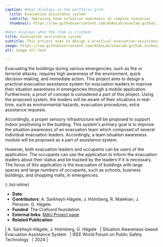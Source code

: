 ```yaml
---
caption: #what displays in the portfolio grid:
  title: Evacuation assistance system
  subtitle: Improving team situation awareness in complex scenarios
  thumbnail: https://raw.githubusercontent.com/ASAxLab/asaxlab.github.io/main/assets/img/portfolio/evac1.jpg
  
#what displays when the item is clicked:
title: Evacuation assistance system
subtitle: This project aims to design a practical evacuation assistance system for evacuation leaders and teams to improve their situation awareness in emergencies through a mobile application.
image: https://raw.githubusercontent.com/ASAxLab/asaxlab.github.io/main/assets/img/portfolio/evac1.jpg  #main image, can be a link or a file in assets/img/portfolio
alt: image alt text

---
```

Evacuating the buildings during various emergencies, such as fire or terrorist attacks, requires high awareness of the environment, quick decision-making, and immediate action. 
This project aims to design a practical evacuation assistance system for evacuation leaders to improve their situation awareness in emergencies through a mobile application. 
Furthermore, a proof of concept is considered a part of this project. Using the proposed system, the leaders will be aware of their situations in real-time, such as environmental hazards, evacuation procedures, extra assistance requests.

Accordingly, a proper sensory infrastructure will be proposed to support indoor positioning in the building. This system's primary goal is to improve the situation awareness of an evacuation team which composed of several individual evacuation leaders. 
Accordingly, a team situation awareness module will be proposed as a part of assistance system.

However, both evacuation leaders and occupants can be users of the application. The occupants can use the application to inform the evacuation leaders about their status and be tracked by the leaders if it is necessary. 
The focus of this application is the evacuation of buildings with large spaces and large numbers of occupants, such as schools, business buildings, and shopping malls, in emergencies.


{:.list-inline} 
- **Date**: 
- **Contributors**: A. Sarkheyli-H&auml;gele, J. Holmberg, R. Malekian, J. Persson. G. H&auml;gele
- **Funded**: The Crafoord foundation
- **External links**: [MAU Project page](https://mau.se/forskning/projekt/evacuation-assistance-system/)
- **Related Publication**:

| A. Sarkheyli-H&auml;gele, J. Holmberg, G. H&auml;gele	&nbsp;	| Situation Awareness-based Evacuation Assistance System &nbsp;	|	IEEE World Forum on Public Safety Technology  &nbsp;	|	2024		|



